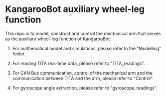 # KangarooBot auxiliary wheel-leg function

This repo is to model, construct and control the mechanical arm that serves as the auxiliary wheel-leg function of KangarooBot:

1. For mathematical model and simulations, please refer to the "Modelling" folder.

2. For reading TITA real-time data, please refer to "TITA_readings".

3. For CAN Bus communication, control of the mechanical arm and the communication between TITA and the arm, please refer to "Control".

4. For gyroscope angle extraction, please refer to "gyroscope_readings".
